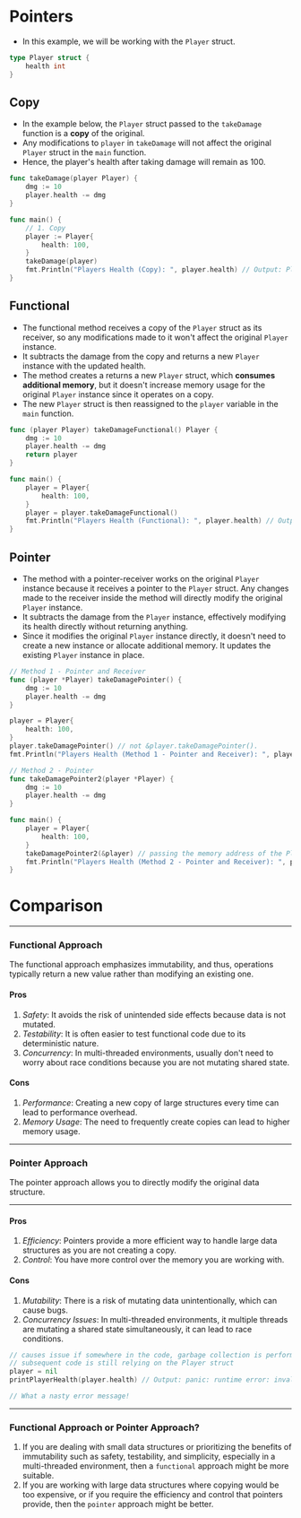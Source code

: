 # Pointers

- In this example, we will be working with the `Player` struct.

```go
type Player struct {
	health int
}
```

## Copy

- In the example below, the `Player` struct passed to the `takeDamage` function is a **copy** of the original.
- Any modifications to `player` in `takeDamage` will not affect the original `Player` struct in the `main` function.
- Hence, the player's health after taking damage will remain as 100.

```go
func takeDamage(player Player) {
	dmg := 10
	player.health -= dmg
}

func main() {
	// 1. Copy
	player := Player{
		health: 100,
	}
	takeDamage(player)
	fmt.Println("Players Health (Copy): ", player.health) // Output: Players Health (Copy):  100
}
```

## Functional

- The functional method receives a copy of the `Player` struct as its receiver, so any modifications made to it won't affect the original `Player` instance.
- It subtracts the damage from the copy and returns a new `Player` instance with the updated health.
- The method creates a returns a new `Player` struct, which **consumes additional memory**, but it doesn't increase memory usage for the original `Player` instance since it operates on a copy.
- The new `Player` struct is then reassigned to the `player` variable in the `main` function.

```go
func (player Player) takeDamageFunctional() Player {
	dmg := 10
	player.health -= dmg
	return player
}

func main() {
    player = Player{
		health: 100,
	}
	player = player.takeDamageFunctional()
	fmt.Println("Players Health (Functional): ", player.health) // Output: Players Health (Functional):  90
}
```

## Pointer

- The method with a pointer-receiver works on the original `Player` instance because it receives a pointer to the `Player` struct. Any changes made to the receiver inside the method will directly modify the original `Player` instance.
- It subtracts the damage from the `Player` instance, effectively modifying its health directly without returning anything.
- Since it modifies the original `Player` instance directly, it doesn't need to create a new instance or allocate additional memory. It updates the existing `Player` instance in place.

```go
// Method 1 - Pointer and Receiver
func (player *Player) takeDamagePointer() {
	dmg := 10
	player.health -= dmg
}

player = Player{
    health: 100,
}
player.takeDamagePointer() // not &player.takeDamagePointer().
fmt.Println("Players Health (Method 1 - Pointer and Receiver): ", player.health)

// Method 2 - Pointer
func takeDamagePointer2(player *Player) {
	dmg := 10
	player.health -= dmg
}

func main() {
	player = Player{
		health: 100,
	}
	takeDamagePointer2(&player) // passing the memory address of the Player struct with `&`
	fmt.Println("Players Health (Method 2 - Pointer and Receiver): ", player.health)
}
```

# Comparison

---

### Functional Approach

The functional approach emphasizes immutability, and thus, operations typically return a new value rather than modifying an existing one.

#### Pros

1. _Safety_: It avoids the risk of unintended side effects because data is not mutated.
2. _Testability_: It is often easier to test functional code due to its deterministic nature.
3. _Concurrency_: In multi-threaded environments, usually don't need to worry about race conditions because you are not mutating shared state.

#### Cons

1. _Performance_: Creating a new copy of large structures every time can lead to performance overhead.
2. _Memory Usage_: The need to frequently create copies can lead to higher memory usage.

---

### Pointer Approach

The pointer approach allows you to directly modify the original data structure.

---

#### Pros

1. _Efficiency_: Pointers provide a more efficient way to handle large data structures as you are not creating a copy.
2. _Control_: You have more control over the memory you are working with.

#### Cons

1. _Mutability_: There is a risk of mutating data unintentionally, which can cause bugs.
2. _Concurrency Issues_: In multi-threaded environments, it multiple threads are mutating a shared state simultaneously, it can lead to race conditions.

```go
// causes issue if somewhere in the code, garbage collection is performed on the variable but
// subsequent code is still relying on the Player struct
player = nil
printPlayerHealth(player.health) // Output: panic: runtime error: invalid memory address or nil pointer dereference

// What a nasty error message!
```

---

### Functional Approach or Pointer Approach?

1. If you are dealing with small data structures or prioritizing the benefits of immutability such as safety, testability, and simplicity, especially in a multi-threaded environment, then a `functional` approach might be more suitable.
2. If you are working with large data structures where copying would be too expensive, or if you require the efficiency and control that pointers provide, then the `pointer` approach might be better.
